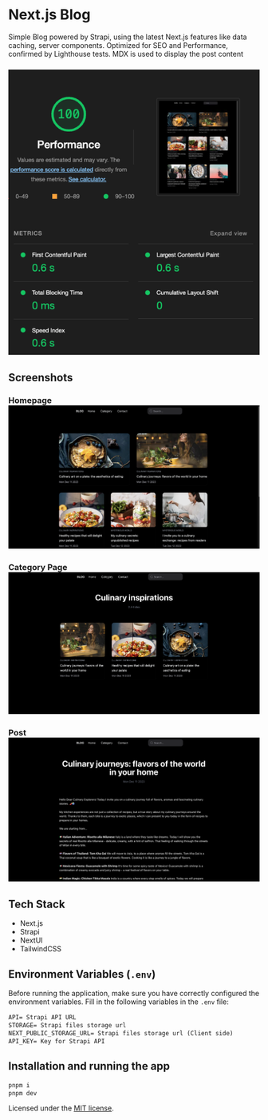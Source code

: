 # Next.js Blog

Simple Blog powered by Strapi, using the latest Next.js features like data caching, server components. Optimized for SEO and Performance, confirmed by Lighthouse tests. MDX is used to display the post content

### ![performance](/public/img/performance.png)

## Screenshots

### Homepage![homepage](/public/img/home.png)

### Category Page![category](/public/img/category.png)

### Post![post](/public/img/post.png)

## Tech Stack

- Next.js
- Strapi
- NextUI
- TailwindCSS

## Environment Variables (`.env`)

Before running the application, make sure you have correctly configured the environment variables. Fill in the following variables in the `.env` file:

```env
API= Strapi API URL
STORAGE= Strapi files storage url
NEXT_PUBLIC_STORAGE_URL= Strapi files storage url (Client side)
API_KEY= Key for Strapi API
```

## Installation and running the app

```
pnpm i
pnpm dev
```

Licensed under the [MIT license](https://github.com/nextui-org/next-app-template/blob/main/LICENSE).

